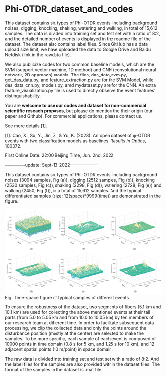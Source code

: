 # Phi-OTDR_dataset_and_codes

This dataset contains six types of Phi-OTDR events, including background noises, digging, knocking, shaking, watering and walking, in total of 15,612 samples. The data is divided into training set and test set with a ratio of 8:2, and the detailed number of events is displayed in the readme file of the dataset. The dataset also contains label files. Since GitHub has a data upload size limit, we have uploaded the data to Google Drive and Baidu Netdisk (link in the rawdata file). 

We also publicize codes for two common baseline models, which are the SVM (support vector machine, 1D method) and CNN (convolutional neural network,  2D approach) models. The files, das_data_svm.py, get_das_data.py, and feature_extraction.py are for the SVM Model, while das_data_cnn.py, models.py, amd mydataset.py are for the CNN.
An extra feature_visualization.py file is used to directly observe the event features' distinguishability.

You are **welcome to use our codes and dataset for non-commercial scientific reseach proposes**, but please do mention the their origin (our paper and Github). For commercial applications, please contact us.

See more details [1].

[1]. Cao, X., Su, Y., Jin, Z., & Yu, K. (2023). An open dataset of φ-OTDR events with two classification models as baselines. _Results in Optics_, 100372.

First Online Date: 22:00 Beijing Time, Jun. 2nd, 2022


----------update: Sept-13-2022--------------

This dataset contains six types of Phi-OTDR events, including background noises (3094 samples, Fig (a)), digging (2512 samples, Fig (b)), knocking (2530 samples, Fig (c)), shaking (2298, Fig (d)), watering (2728, Fig (e)) and walking (2450, Fig (f)), in a total of 15,612 samples. And the typical differentiated samples (size: 12(space)*9999(time)) are demonstrated in the figure.

![text](https://github.com/BJTUSensor/Phi-OTDR_dataset_and_codes/blob/main/figure.png?raw=true)
Fig. Time-space figure of typical samples of different events

To ensure the robustness of the dataset, two segments of fibers (5.1 km and 10.1 km) are used for collecting the above mentioned events at their tail parts (from 5.0 to 5.05 km and from 10.0 to 10.05 km) by ten members of our research team at different time. In order to facilitate subsequent data processing, we clip the collected data and only the points around the disturbance position (mostly at the center) are selected to make the samples. To be more specific, each sample of each event is composed of 10000 points in time domain (0.8 s for 5 km, and 1.25 s for 10 km), and 12 adjacent spatial points (10 m/point) in space domain.

The raw data is divided into training set and test set with a ratio of 8:2. And the label files for the samples are also provided within the dataset files. The format of the samples in the dataset is .mat file.
